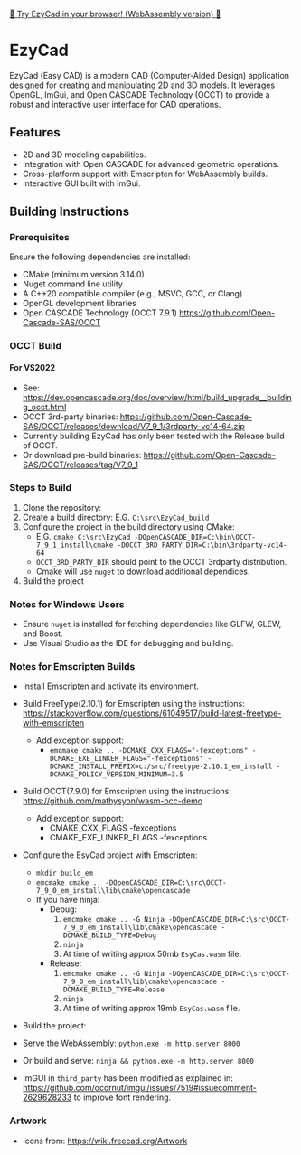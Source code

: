 [🚀 Try EzyCad in your browser! (WebAssembly version) 🚀](https://trailcode.github.io/EzyCad/EzyCad.html)

# EzyCad  

EzyCad (Easy CAD) is a modern CAD (Computer-Aided Design) application designed for
creating and manipulating 2D and 3D models. It leverages OpenGL, ImGui,
and Open CASCADE Technology (OCCT) to provide a robust and interactive
user interface for CAD operations.  

## Features  
- 2D and 3D modeling capabilities.  
- Integration with Open CASCADE for advanced geometric operations.  
- Cross-platform support with Emscripten for WebAssembly builds.  
- Interactive GUI built with ImGui.  

## Building Instructions  

### Prerequisites  
Ensure the following dependencies are installed:  
- CMake (minimum version 3.14.0)
- Nuget command line utility
- A C++20 compatible compiler (e.g., MSVC, GCC, or Clang)  
- OpenGL development libraries  
- Open CASCADE Technology (OCCT 7.9.1) https://github.com/Open-Cascade-SAS/OCCT

### OCCT Build

#### For VS2022
* See: https://dev.opencascade.org/doc/overview/html/build_upgrade__building_occt.html
* OCCT 3rd-party binaries: https://github.com/Open-Cascade-SAS/OCCT/releases/download/V7_9_1/3rdparty-vc14-64.zip
* Currently building EzyCad has only been tested with the Release build of OCCT.
* Or download pre-build binaries: https://github.com/Open-Cascade-SAS/OCCT/releases/tag/V7_9_1

### Steps to Build  
1. Clone the repository:
2. Create a build directory:
    E.G. `C:\src\EzyCad_build`
3. Configure the project in the build directory using CMake:
    - E.G. `cmake C:\src\EzyCad -DOpenCASCADE_DIR=C:\bin\OCCT-7_9_1_install\cmake -DOCCT_3RD_PARTY_DIR=C:\bin\3rdparty-vc14-64`
    - `OCCT_3RD_PARTY_DIR` should point to the OCCT 3rdparty distribution.
    - Cmake will use `nuget` to download additional dependices.
4. Build the project

### Notes for Windows Users  
- Ensure `nuget` is installed for fetching dependencies like GLFW, GLEW, and Boost.  
- Use Visual Studio as the IDE for debugging and building.

### Notes for Emscripten Builds  
- Install Emscripten and activate its environment.
- Build FreeType(2.10.1) for Emscripten using the instructions: https://stackoverflow.com/questions/61049517/build-latest-freetype-with-emscripten
    - Add exception support:
        - `emcmake cmake .. -DCMAKE_CXX_FLAGS="-fexceptions" -DCMAKE_EXE_LINKER_FLAGS="-fexceptions" -DCMAKE_INSTALL_PREFIX=c:/src/freetype-2.10.1_em_install -DCMAKE_POLICY_VERSION_MINIMUM=3.5`
- Build OCCT(7.9.0) for Emscripten using the instructions: https://github.com/mathysyon/wasm-occ-demo
    - Add exception support:
        - CMAKE_CXX_FLAGS -fexceptions
        - CMAKE_EXE_LINKER_FLAGS -fexceptions
- Configure the EsyCad project with Emscripten:
    - `mkdir build_em`
    - `emcmake cmake .. -DOpenCASCADE_DIR=C:\src\OCCT-7_9_0_em_install\lib\cmake\opencascade`
    - If you have ninja:
        - Debug: 
            1. `emcmake cmake .. -G Ninja -DOpenCASCADE_DIR=C:\src\OCCT-7_9_0_em_install\lib\cmake\opencascade -DCMAKE_BUILD_TYPE=Debug`
            2. `ninja`
            3. At time of writing approx 50mb `EsyCas.wasm` file.
        - Release: 
            1. `emcmake cmake .. -G Ninja -DOpenCASCADE_DIR=C:\src\OCCT-7_9_0_em_install\lib\cmake\opencascade -DCMAKE_BUILD_TYPE=Release` 
            2. `ninja`
            3. At time of writing approx 19mb `EsyCas.wasm` file.
    
- Build the project:
- Serve the WebAssembly: `python.exe -m http.server 8000`
- Or build and serve: `ninja && python.exe -m http.server 8000`
- ImGUI in `third_party` has been modified as explained in:
  https://github.com/ocornut/imgui/issues/7519#issuecomment-2629628233 to improve font rendering.

### Artwork
- Icons from: https://wiki.freecad.org/Artwork
